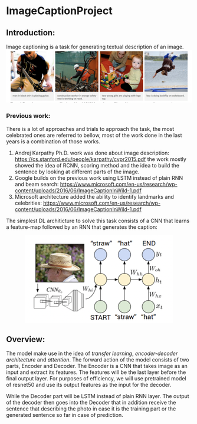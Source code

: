 # ImageCaptionProject

## Introduction:
Image captioning is a task for generating textual description of an image. 
![](./imgs_for_readme/examples.png)

### Previous work:  
There is a lot of approaches and trials to approach the task, the most celebrated ones are referred to bellow, most of the work done in the last years is a combination of those works.
1.	Andrej Karpathy Ph.D. work was done about image description:
https://cs.stanford.edu/people/karpathy/cvpr2015.pdf
the work mostly showed the idea of RCNN, scoring method and the idea to build the sentence by looking at different parts of the image.
2.	Google builds on the previous work using LSTM instead of plain RNN and beam search:
https://www.microsoft.com/en-us/research/wp-content/uploads/2016/06/ImageCaptionInWild-1.pdf
3.	Microsoft architecture added the ability to identify landmarks and celebrities:
https://www.microsoft.com/en-us/research/wp-content/uploads/2016/06/ImageCaptionInWild-1.pdf

The simplest DL architicture to solve this task consists of a CNN that learns a feature-map followed by an RNN that generates the caption:
<p align="center">
  <img src="./imgs_for_readme/Arch_init.png" width="400"/>
</p>

## Overview:
The model make use in the idea of *transfer learning*, *encoder-decoder architecture* and *attention*.
The forward action of the model consists of two parts, Encoder and Decoder.
The Encoder is a CNN that takes image as an input and extract its features. The features will be the last layer before the final output layer.
For purposes of efficiency, we will use pretrained model of resnet50 and use its output features as the input for the decoder. 

While the Decoder part will be LSTM instead of plain RNN layer.
The output of the decoder then goes into the Decoder that in addition receive the sentence that describing the photo in case it is the training part or the generated sentence so far in case of prediction.

